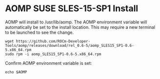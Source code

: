 # AOMP SUSE SLES-15-SP1 Install 
AOMP will install to /usr/lib/aomp. The AOMP environment variable will automatically be set to the install location. This may require a new terminal to be launched to see the change.
```
wget https://github.com/ROCm-Developer-Tools/aomp/releases/download/rel_0.6-5/aomp_SLES15_SP1-0.6-5.x86_64.rpm
sudo rpm -i aomp_SLES15_SP1-0.6-5.x86_64.rpm
```
Confirm AOMP environment variable is set:
```
echo $AOMP
```
